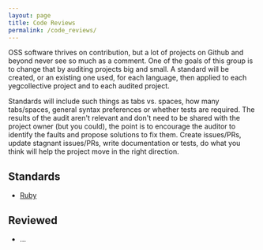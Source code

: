 ```yaml
---
layout: page
title: Code Reviews
permalink: /code_reviews/
---
```


OSS software thrives on contribution, but a lot of projects on Github and beyond never see so much as a comment.  One of the goals of this group is to change that by auditing projects big and small.  A standard will be created, or an existing one used, for each language, then applied to each yegcollective project and to each audited project.

Standards will include such things as tabs vs. spaces, how many tabs/spaces, general syntax preferences or whether tests are required.  The results of the audit aren't relevant and don't need to be shared with the project owner (but you could), the point is to encourage the auditor to identify the faults and propose solutions to fix them.  Create issues/PRs, update stagnant issues/PRs, write documentation or tests, do what you think will help the project move in the right direction.

## Standards
* [Ruby](https://github.com/bbatsov/ruby-style-guide)

## Reviewed
* ...